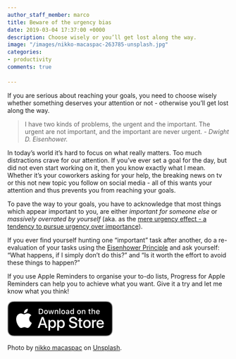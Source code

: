 ```yaml
---
author_staff_member: marco
title: Beware of the urgency bias
date: 2019-03-04 17:37:00 +0000
description: Choose wisely or you’ll get lost along the way.
image: "/images/nikko-macaspac-263785-unsplash.jpg"
categories:
- productivity
comments: true

---
```

If you are serious about reaching your goals, you need to choose wisely whether something deserves your attention or not - otherwise you’ll get lost along the way.

> I have two kinds of problems, the urgent and the important. The urgent are not important, and the important are never urgent. _- Dwight D. Eisenhower._

In today’s world it’s hard to focus on what really matters. Too much distractions crave for our attention. If you’ve ever set a goal for the day, but did not even start working on it, then you know exactly what I mean. Whether it’s your coworkers asking for your help, the breaking news on tv or this not new topic you follow on social media - all of this wants your attention and thus prevents you from reaching your goals.

To pave the way to your goals, you have to acknowledge that most things which appear important to you, are either _important for someone else_ or _massively overrated by yourself_ (aka. as the [mere urgency effect - a tendency to pursue urgency over importance](https://academic.oup.com/jcr/advance-article-abstract/doi/10.1093/jcr/ucy008/4847790)).

If you ever find yourself hunting one “important” task after another, do a re-evaluation of your tasks using the [Eisenhower Principle](https://en.wikipedia.org/wiki/Time_management#The_Eisenhower_Method) and ask yourself: “What happens, if I simply don’t do this?” and “Is it worth the effort to avoid these things to happen?”

If you use Apple Reminders to organise your to-do lists, Progress for Apple Reminders can help you to achieve what you want. Give it a try and let me know what you think!

<p>
  <a href="https://appstore.com/progress-for-apple-reminders" target="_blank" class="appstore">
    <img src="/images/App_Store_Badge.svg" alt="Download on the App Store" />
  </a>
</p>

Photo by [nikko macaspac](https://unsplash.com/photos/6SNbWyFwuhk?utm_source=unsplash&utm_medium=referral&utm_content=creditCopyText) on [Unsplash](https://unsplash.com/search/photos/stress?utm_source=unsplash&utm_medium=referral&utm_content=creditCopyText).
